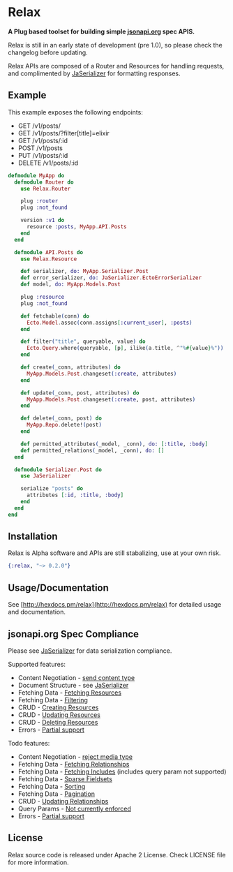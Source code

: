 # Relax

**A Plug based toolset for building simple [jsonapi.org](http://jsonapi.org)
spec APIS.**

Relax is still in an early state of development (pre 1.0), so please check the
changelog before updating.

Relax APIs are composed of a Router and Resources for handling requests, and
complimented by [JaSerializer](http://github.com/AgilionApps/ja_serializer) for
formatting responses.

## Example

This example exposes the following endpoints:

* GET    /v1/posts/
* GET    /v1/posts/?filter[title]=elixir
* GET    /v1/posts/:id
* POST   /v1/posts
* PUT    /v1/posts/:id
* DELETE /v1/posts/:id

```elixir
defmodule MyApp do
  defmodule Router do
    use Relax.Router

    plug :router
    plug :not_found

    version :v1 do
      resource :posts, MyApp.API.Posts
    end
  end

  defmodule API.Posts do
    use Relax.Resource

    def serializer, do: MyApp.Serializer.Post
    def error_serializer, do: JaSerializer.EctoErrorSerializer
    def model, do: MyApp.Models.Post

    plug :resource
    plug :not_found

    def fetchable(conn) do
      Ecto.Model.assoc(conn.assigns[:current_user], :posts)
    end

    def filter("title", queryable, value) do
      Ecto.Query.where(queryable, [p], ilike(a.title, ^"%#{value}%"))
    end

    def create(_conn, attributes) do
      MyApp.Models.Post.changeset(:create, attributes)
    end

    def update(_conn, post, attributes) do
      MyApp.Models.Post.changeset(:create, post, attributes)
    end

    def delete(_conn, post) do
      MyApp.Repo.delete!(post)
    end

    def permitted_attributes(_model, _conn), do: [:title, :body]
    def permitted_relations(_model, _conn), do: []
  end

  defmodule Serializer.Post do
    use JaSerializer

    serialize "posts" do
      attributes [:id, :title, :body]
    end
  end
end
```

## Installation

Relax is Alpha software and APIs are still stabalizing, use at your own risk.

```elixir
{:relax, "~> 0.2.0"}
```

## Usage/Documentation

See [http://hexdocs.pm/relax](http://hexdocs.pm/relax) for detailed usage and
documentation.

## jsonapi.org Spec Compliance

Please see [JaSerializer](http://github.com/AgilionApps/ja_serializer) for
data serialization compliance.

Supported features:

* Content Negotiation - [send content type](http://jsonapi.org/format/#content-negotiation-servers)
* Document Structure - see [JaSerializer](http://github.com/AgilionApps/ja_serializer)
* Fetching Data - [Fetching Resources](http://jsonapi.org/format/#fetching-resources)
* Fetching Data - [Filtering](http://jsonapi.org/format/#fetching-filtering)
* CRUD - [Creating Resources](http://jsonapi.org/format/#crud-creating)
* CRUD - [Updating Resources](http://jsonapi.org/format/#crud-updating)
* CRUD - [Deleting Resources](http://jsonapi.org/format/#crud-deleting)
* Errors - [Partial support](http://jsonapi.org/format/#errors)

Todo features:

* Content Negotiation - [reject media type](http://jsonapi.org/format/#content-negotiation-servers)
* Fetching Data - [Fetching Relationships](http://jsonapi.org/format/#fetching-relationships)
* Fetching Data - [Fetching Includes](http://jsonapi.org/format/#fetching-includes) (includes query param not supported)
* Fetching Data - [Sparse Fieldsets](http://jsonapi.org/format/#fetching-sparse-fieldsets)
* Fetching Data - [Sorting](http://jsonapi.org/format/#fetching-sorting)
* Fetching Data - [Pagination](http://jsonapi.org/format/#fetching-pagination)
* CRUD - [Updating Relationships](http://jsonapi.org/format/#crud-updating-relationships)
* Query Params - [Not currently enforced](http://jsonapi.org/format/#query-parameters)
* Errors - [Partial support](http://jsonapi.org/format/#errors)

## License

Relax source code is released under Apache 2 License. Check LICENSE file for more information.

